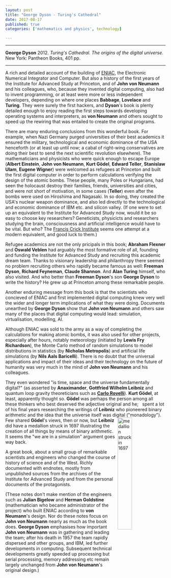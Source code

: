 ```yaml
---
layout: post
title: "George Dyson - Turing's Cathedral"
date: 2017-08-17
published: true
categories: ['mathematics and physics', technology]

---
```



***
<b>George Dyson</b> 2012. _Turing's Cathedral.  The origins of the digital universe_. New York: Pantheon Books, 401 pp.

***

<img align="right" src="http://images.penguinrandomhouse.com/cover/9781400075997" alt="">  A rich and detailed account of the building of [ENIAC](http://ethw.org/ENIAC), the Electronic Numerical Integrator and Computer.  But also a history of the first years of the Institute for Advanced Study at Princeton, and of **John von Neumann** and his colleagues, who, because they invented digital computing, also had to invent programming, or at least were more or less independent developers, depending on where one places **Babbage**, **Lovelace** and **Turing**.  They were surely the first hackers, and **Dyson**'s book is plenty detailed enough to enjoy reading the first steps towards developing operating systems and interpreters, as **von Neumann** and others sought to speed up the rewiring that was entailed to create the original programs.   

There are many enduring conclusions from this wonderful book.  For example, when Nazi Germany purged universities of their best academics it ensured the military, technological and economic dominance of the USA henceforth (or at least up until now; a cabal of right-wing conservatives are doing their best to send the next scientific revolution elsewhere).  The mathematicians and physicists who were quick enough to escape Europe (**Albert Einstein**, **John von Neumann**, **Kurt Gödel**, **Edward Teller**, **Stanislaw Ulam**, **Eugene Wigner**) were welcomed as refugees at Princeton and built the first digital computer in order to perform calculations verifying the design of the atomic bombs. These people, many Poles or Hungarians, had seen the holocaust destroy their families, friends, universities and cities, and were not short of motivation, in some cases (**Teller**) even after the bombs were used on Hiroshima and Nagasaki. In so doing, they created the USA's nuclear weapon dominance, and also led directly to the technological and economic dominance of IBM etc. and silicon valley. (If one were to set up an equivalent to the Institute for Advanced Study now, would it be so easy to choose key researchers?  Geneticists, physicicts and researchers studying the brain, consciousness and artificial intelligence would have to be vital.  But who?  The [Francis Crick Institute](https://www.crick.ac.uk/) seems one attempt at a modern equivalent, and good luck to them.)
    
Refugee academics are not the only pricipals in this book; **Abraham Flexner** and **Oswald Veblen** had arguably the most formative role of all, founding and funding the Institute for Advanced Study and recruiting this academic dream team.  Thanks to visionary leadership and philanthropy there seemed no problem recruiting others who rapidly became famous as well: **Freeman Dyson**, **Richard Feyneman**, **Claude Shannon**.  And **Alan Turing** himself, who also visited.  And who better than **Freeman Dyson**'s son **George Dyson** to write the history? He grew up at Princeton among these remarkable people.  

Another enduring message from this book is that the scientists who concieved of ENIAC and first implemented digital computing knew very well the wider and longer term implications of what they were doing.  Documents unearthed by  **George Dyson** show that  **John von Neumann** and others saw many of the places that digital computing would lead: simulation, virtualisation, modelling, AI.

Although ENIAC was sold to the army as a way of completing the calculations for making atomic bombs, it was also used for other projects, especially after hours, notably meteorology (initiated by **Lewis Fry Richardson**), the Monte Carlo method of random simulations to model distributions in statistics (by **Nicholas Metropolis**) and artificial life simulations (by **Nils Aals Baricelli**). There is no doubt that the universal applications and impact of their ideas and their technology on the future of humanity  was very much in the mind of  **John von Neumann** and his colleagues.

They even wondered "is time, space and the universe fundamentally digital?"  (as asserted by **Anaximander**, **Gottfried Wilhelm Leibniz** and quantum loop gravity theoreticians such as [**Carlo Rovelli**](http://timeteam.github.io/mathematics%20and%20physics/2017/07/03/reality-is-not-what-it-seems.html)). **Kurt Gödel**, at least, apparently thought so.  **Gödel** was perhaps the person among all these thinkers who best deserved the adjective original and he;   spent a lot of his final years researching the writings of **Leibniz** who pioneered binary arithmetic and the idea that the universe itself was digital ("monadology").  Few shared **Gödel**'s views, then or now, but **Leibniz** <img align="right" src="http://jams.ucpress.edu/content/ucpjams/68/1/151/F1.large.jpg?width=800&height=600&carousel=1" style="width: 30%; height: 30%" alt="medallion struck in 1697">  did have a medallion struck in 1697 illustrating the creation of all things by means of binary arithmetic.  It seems the "we are in a simulation" argument goes way back. 

A great book, about a small group of remarkable scientists and engineers who changed the course of history of science and of the West.  Richly documented with endnotes, mostly from unpublished sources from the archives of the Institute for Advanced Study and from the personal documents of the protagonists. 

(These notes don't make mention of the engineers such as **Julian Bigelow** and **Herman Goldstine** (mathematician who became administrator of the project) who built ENIAC according to **von Neumann**'s design.  Nor do these notes focus on **John von Neumann** nearly as much as the book does.  **George Dyson** emphasises how important  **John von Neumann** was in gathering and leading the team; after his death in 1957 the team rapidly dispersed and other groups, and IBM, led further developments in computing.  Subsequent  technical developments greatly speeded up processing but serial processing, memory addressing etc remain largely unchanged from  **John von Neumann**'s original design.)


    

